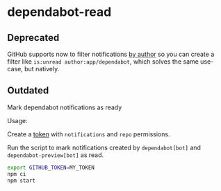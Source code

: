 # dependabot-read

## Deprecated

GitHub supports now to filter notifications [by author](https://docs.github.com/en/github/managing-subscriptions-and-notifications-on-github/viewing-and-triaging-notifications/managing-notifications-from-your-inbox#supported-queries-for-custom-filters) so you can create a filter like `is:unread author:app/dependabot`, which solves the same use-case, but natively.

## Outdated

Mark dependabot notifications as ready

Usage:

Create a [token](https://github.com/settings/tokens) with `notifications` and `repo` permissions.

Run the script to mark notifications created by `dependabot[bot]` and `dependabot-preview[bot]` as read.

```bash
export GITHUB_TOKEN=MY_TOKEN
npm ci
npm start
```
